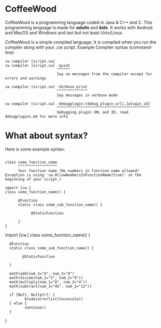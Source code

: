 # CoffeeWood
CoffeeWood is a programming language coded in Java & C++ and C. This programming language is made for ***adults*** and ***kids***. It works with Android and MacOS and Windows and last but not least Unix/Linux.

CoffeeWood is a simple compiled language. It is compiled when you run the compiler along with your .cw script. Example Compiler syntax (command-line):

```
cw compiler [script.cw]
cw compiler [script.cw] -quiet
                        ^^^^^^
                        Say no messages from the compiler except for errors and warnings

cw compiler [script.cw] -Verbose.print
                        ^^^^^^^^^^^^^^
                        Say messages in verbose mode

cw compiler [script.cw] -debugplugin:[debug_plugin_url],[plugin_id]
                        ^^^^^^^^^^^^^^^^^^^^^^^^^^^^^^^^^^^^^^^^^^^
                        Debugging plugin URL and ID, read debugplugins.md for more info
```

# What about syntax?

Here is some example syntax:

```

class some_function_name 
      ^^^^^^^^^^^^^^^^^^
      Your function name (No numbers in function name allowed! Exception is using 'cw.AllowNumbersInFunctionName(true)' at the beginning of your script.)

```

```
import [cw.]
class some_function_name() {

      @Function
      static class some_sub_function_name() {

            @StaticFunction
            
      }
}
```
import [cw.]
class some_function_name() {

      @Function
      static class some_sub_function_name() {

            @StaticFunction
            
      }

      math(add(num_1="4", num_2="4")
      math(divide(num_1="3", num_2="9"))
      math(multiply(num_1="8", num_2="4"))
      math(subtract(num_1="45", num_2="12"))

      if [Null, Nullptr]: {
             break(errorlist(toconsole))
      } else {
             continue()
      }
}
```

```
